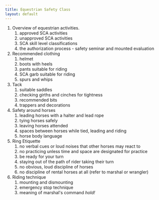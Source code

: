 ```yaml
---
title: Equestrian Safety Class
layout: default
---
```


1. Overview of equestrian activities.
    1. approved SCA activities
    1. unapproved SCA activities
    1. SCA skill level classifications
    1. the authorization process - safety seminar and mounted evaluation
1. Recommended clothing
    1. helmet
    1. boots with heels
    1. pants suitable for riding
    1. SCA garb suitable for riding
    1. spurs and whips
1. Tack
    1. suitable saddles
    1. checking girths and cinches for tightness
    1. recommended bits
    1. trappers and decorations
1. Safety around horses
    1. leading horses with a halter and lead rope
    1. tying horses safely
    1. leaving horses attended
    1. spaces between horses while tied, leading and riding
    1. horse body language
1. Ring Etiquette
    1. no verbal cues or loud noises that other horses may react to
    1. no practicing unless time and space are designated for practice
    1. be ready for your turn
    1. staying out of the path of rider taking their turn
    1. no obvious, loud discipline of horses
    1. no discipline of rental horses at all (refer to marshal or wrangler)
1. Riding technique
    1. mounting and dismounting
    1. emergency stop technique
    1. meaning of marshal's command *hold!*
